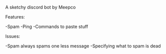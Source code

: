 A sketchy discord bot by Meepco



Features:

-Spam
-Ping
-Commands to paste stuff



Issues:

-Spam always spams one less message
-Specifying what to spam is dead

